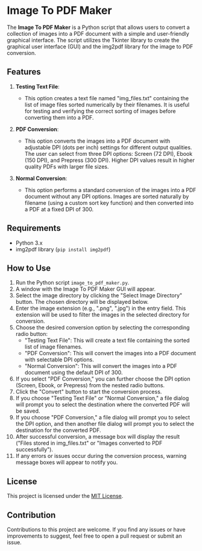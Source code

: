 # Image To PDF Maker

The **Image To PDF Maker** is a Python script that allows users to convert a collection of images into a PDF document with a simple and user-friendly graphical interface. The script utilizes the Tkinter library to create the graphical user interface (GUI) and the img2pdf library for the image to PDF conversion.

## Features

1. **Testing Text File**:
   - This option creates a text file named "img_files.txt" containing the list of image files sorted numerically by their filenames. It is useful for testing and verifying the correct sorting of images before converting them into a PDF.

2. **PDF Conversion**:
   - This option converts the images into a PDF document with adjustable DPI (dots per inch) settings for different output qualities. The user can select from three DPI options: Screen (72 DPI), Ebook (150 DPI), and Prepress (300 DPI). Higher DPI values result in higher quality PDFs with larger file sizes.

3. **Normal Conversion**:
   - This option performs a standard conversion of the images into a PDF document without any DPI options. Images are sorted naturally by filename (using a custom sort key function) and then converted into a PDF at a fixed DPI of 300.

## Requirements

- Python 3.x
- img2pdf library (`pip install img2pdf`)

## How to Use

1. Run the Python script `image_to_pdf_maker.py`.
2. A window with the Image To PDF Maker GUI will appear.
3. Select the image directory by clicking the "Select Image Directory" button. The chosen directory will be displayed below.
4. Enter the image extension (e.g., ".png", ".jpg") in the entry field. This extension will be used to filter the images in the selected directory for conversion.
5. Choose the desired conversion option by selecting the corresponding radio button:
   - "Testing Text File": This will create a text file containing the sorted list of image filenames.
   - "PDF Conversion": This will convert the images into a PDF document with selectable DPI options.
   - "Normal Conversion": This will convert the images into a PDF document using the default DPI of 300.
6. If you select "PDF Conversion," you can further choose the DPI option (Screen, Ebook, or Prepress) from the nested radio buttons.
7. Click the "Convert" button to start the conversion process.
8. If you choose "Testing Text File" or "Normal Conversion," a file dialog will prompt you to select the destination where the converted PDF will be saved.
9. If you choose "PDF Conversion," a file dialog will prompt you to select the DPI option, and then another file dialog will prompt you to select the destination for the converted PDF.
10. After successful conversion, a message box will display the result ("Files stored in img_files.txt" or "Images converted to PDF successfully").
11. If any errors or issues occur during the conversion process, warning message boxes will appear to notify you.

## License

This project is licensed under the [MIT License](LICENSE).

## Contribution

Contributions to this project are welcome. If you find any issues or have improvements to suggest, feel free to open a pull request or submit an issue.
